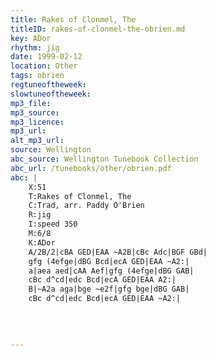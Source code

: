 ```yaml
---
title: Rakes of Clonmel, The
titleID: rakes-of-clonmel-the-obrien.md
key: ADor
rhythm: jig
date: 1999-02-12
location: Other
tags: obrien
regtuneoftheweek:
slowtuneoftheweek:
mp3_file:
mp3_source:
mp3_licence:
mp3_url:
alt_mp3_url:
source: Wellington
abc_source: Wellington Tunebook Collection
abc_url: /tunebooks/other/obrien.pdf
abc: |
    X:51
    T:Rakes of Clonmel, The
    C:Trad, arr. Paddy O'Brien
    R:jig
    I:speed 350
    M:6/8
    K:ADor
    A/2B/2|cBA GED|EAA ~A2B|cBc Adc|BGF GBd|
    gfg (4efge|dBG Bcd|ecA GED|EAA ~A2:|
    a|aea aed|cAA Aef|gfg (4efge|dBG GAB|
    cBc d^cd|edc Bcd|ecA GED|EAA A2:|
    B|~A2a aga|bge ~e2f|gfg bge|dBG GAB|
    cBc d^cd|edc Bcd|ecA GED|EAA ~A2:|
    
    
    

---
```


